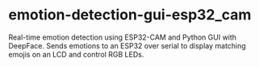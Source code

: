 # emotion-detection-gui-esp32_cam
Real-time emotion detection using ESP32-CAM and Python GUI with DeepFace. Sends emotions to an ESP32 over serial to display matching emojis on an LCD and control RGB LEDs.
